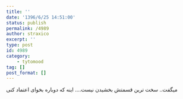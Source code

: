 ```yaml
---
title: ''
date: '1396/6/25 14:51:00'
status: publish
permalink: /4989
author: straxico
excerpt: ''
type: post
id: 4989
category:
    - tytomood
tag: []
post_format: []
---
```

میگفت.. سخت ترین قسمتش بخشیدن نیست…. اینه که دوباره بخوای اعتماد کنی